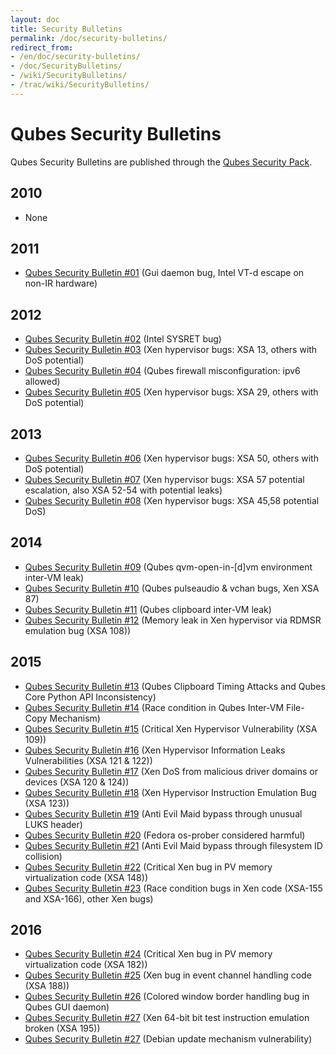 ```yaml
---
layout: doc
title: Security Bulletins
permalink: /doc/security-bulletins/
redirect_from: 
- /en/doc/security-bulletins/
- /doc/SecurityBulletins/
- /wiki/SecurityBulletins/
- /trac/wiki/SecurityBulletins/
---
```


Qubes Security Bulletins
========================

Qubes Security Bulletins are published through the [Qubes Security Pack](/doc/security-pack/).

2010
----

-   None

2011
----

-   [Qubes Security Bulletin \#01](https://github.com/QubesOS/qubes-secpack/blob/master/QSBs/qsb-001-2011.txt) (Gui daemon bug, Intel VT-d escape on non-IR hardware)

2012
----

-   [Qubes Security Bulletin \#02](https://github.com/QubesOS/qubes-secpack/blob/master/QSBs/qsb-002-2012.txt) (Intel SYSRET bug)
-   [Qubes Security Bulletin \#03](https://github.com/QubesOS/qubes-secpack/blob/master/QSBs/qsb-003-2012.txt) (Xen hypervisor bugs: XSA 13, others with DoS potential)
-   [Qubes Security Bulletin \#04](https://github.com/QubesOS/qubes-secpack/blob/master/QSBs/qsb-004-2012.txt) (Qubes firewall misconfiguration: ipv6 allowed)
-   [Qubes Security Bulletin \#05](https://github.com/QubesOS/qubes-secpack/blob/master/QSBs/qsb-005-2012.txt) (Xen hypervisor bugs: XSA 29, others with DoS potential)

2013
----

-   [Qubes Security Bulletin \#06](https://github.com/QubesOS/qubes-secpack/blob/master/QSBs/qsb-006-2013.txt) (Xen hypervisor bugs: XSA 50, others with DoS potential)
-   [Qubes Security Bulletin \#07](https://github.com/QubesOS/qubes-secpack/blob/master/QSBs/qsb-007-2013.txt) (Xen hypervisor bugs: XSA 57 potential escalation, also XSA 52-54 with potential leaks)
-   [Qubes Security Bulletin \#08](https://github.com/QubesOS/qubes-secpack/blob/master/QSBs/qsb-008-2013.txt) (Xen hypervisor bugs: XSA 45,58 potential DoS)

2014
----

-   [Qubes Security Bulletin \#09](https://github.com/QubesOS/qubes-secpack/blob/master/QSBs/qsb-009-2014.txt) (Qubes qvm-open-in-[d]vm environment inter-VM leak)
-   [Qubes Security Bulletin \#10](https://github.com/QubesOS/qubes-secpack/blob/master/QSBs/qsb-010-2014.txt) (Qubes pulseaudio & vchan bugs, Xen XSA 87)
-   [Qubes Security Bulletin \#11](https://github.com/QubesOS/qubes-secpack/blob/master/QSBs/qsb-011-2014.txt) (Qubes clipboard inter-VM leak)
-   [Qubes Security Bulletin \#12](https://github.com/QubesOS/qubes-secpack/blob/master/QSBs/qsb-012-2014.txt) (Memory leak in Xen hypervisor via RDMSR emulation bug (XSA 108))

2015
----

-   [Qubes Security Bulletin \#13](https://github.com/QubesOS/qubes-secpack/blob/master/QSBs/qsb-013-2015.txt) (Qubes Clipboard Timing Attacks and Qubes Core Python API Inconsistency)
-   [Qubes Security Bulletin \#14](https://github.com/QubesOS/qubes-secpack/blob/master/QSBs/qsb-014-2015.txt) (Race condition in Qubes Inter-VM File-Copy Mechanism)
-   [Qubes Security Bulletin \#15](https://github.com/QubesOS/qubes-secpack/blob/master/QSBs/qsb-015-2015.txt) (Critical Xen Hypervisor Vulnerability (XSA 109))
-   [Qubes Security Bulletin \#16](https://github.com/QubesOS/qubes-secpack/blob/master/QSBs/qsb-016-2015.txt) (Xen Hypervisor Information Leaks Vulnerabilities (XSA 121 & 122))
-   [Qubes Security Bulletin \#17](https://github.com/QubesOS/qubes-secpack/blob/master/QSBs/qsb-017-2015.txt) (Xen DoS from malicious driver domains or devices (XSA 120 & 124))
-   [Qubes Security Bulletin \#18](https://github.com/QubesOS/qubes-secpack/blob/master/QSBs/qsb-018-2015.txt) (Xen Hypervisor Instruction Emulation Bug (XSA 123))
-   [Qubes Security Bulletin \#19](https://github.com/QubesOS/qubes-secpack/blob/master/QSBs/qsb-019-2015.txt) (Anti Evil Maid bypass through unusual LUKS header)
-   [Qubes Security Bulletin \#20](https://github.com/QubesOS/qubes-secpack/blob/master/QSBs/qsb-020-2015.txt) (Fedora os-prober considered harmful)
-   [Qubes Security Bulletin \#21](https://github.com/QubesOS/qubes-secpack/blob/master/QSBs/qsb-021-2015.txt) (Anti Evil Maid bypass through filesystem ID collision)
-   [Qubes Security Bulletin \#22](https://github.com/QubesOS/qubes-secpack/blob/master/QSBs/qsb-022-2015.txt) (Critical Xen bug in PV memory virtualization code (XSA 148))
-   [Qubes Security Bulletin \#23](https://github.com/QubesOS/qubes-secpack/blob/master/QSBs/qsb-023-2015.txt) (Race condition bugs in Xen code (XSA-155 and XSA-166), other Xen bugs)

2016
----

-   [Qubes Security Bulletin \#24](https://github.com/QubesOS/qubes-secpack/blob/master/QSBs/qsb-024-2016.txt) (Critical Xen bug in PV memory virtualization code (XSA 182))
-   [Qubes Security Bulletin \#25](https://github.com/QubesOS/qubes-secpack/blob/master/QSBs/qsb-025-2016.txt) (Xen bug in event channel handling code (XSA 188))
-   [Qubes Security Bulletin \#26](https://github.com/QubesOS/qubes-secpack/blob/master/QSBs/qsb-026-2016.txt) (Colored window border handling bug in Qubes GUI daemon)
-   [Qubes Security Bulletin \#27](https://github.com/QubesOS/qubes-secpack/blob/master/QSBs/qsb-027-2016.txt) (Xen 64-bit bit test instruction emulation broken (XSA 195))
-   [Qubes Security Bulletin \#27](https://github.com/QubesOS/qubes-secpack/blob/master/QSBs/qsb-028-2016.txt) (Debian update mechanism vulnerability)

